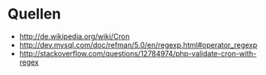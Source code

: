 # Quellen

- http://de.wikipedia.org/wiki/Cron
- http://dev.mysql.com/doc/refman/5.0/en/regexp.html#operator_regexp
- http://stackoverflow.com/questions/12784974/php-validate-cron-with-regex
